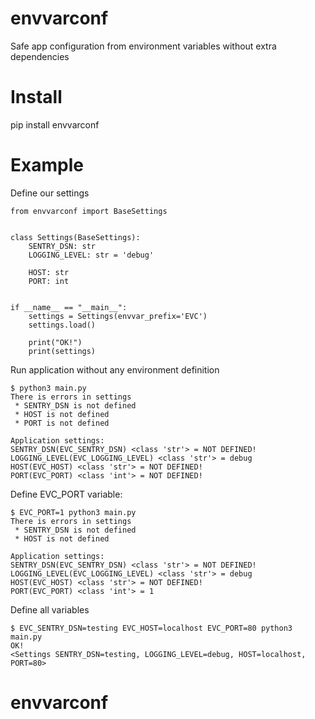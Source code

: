 # envvarconf
Safe app configuration from environment variables without extra dependencies

# Install
pip install envvarconf

# Example
Define our settings
```python3
from envvarconf import BaseSettings


class Settings(BaseSettings):
    SENTRY_DSN: str
    LOGGING_LEVEL: str = 'debug'

    HOST: str
    PORT: int


if __name__ == "__main__":
    settings = Settings(envvar_prefix='EVC')
    settings.load()

    print("OK!")
    print(settings)
```

Run application without any environment definition
```python3
$ python3 main.py
There is errors in settings
 * SENTRY_DSN is not defined
 * HOST is not defined
 * PORT is not defined

Application settings:
SENTRY_DSN(EVC_SENTRY_DSN) <class 'str'> = NOT DEFINED!
LOGGING_LEVEL(EVC_LOGGING_LEVEL) <class 'str'> = debug
HOST(EVC_HOST) <class 'str'> = NOT DEFINED!
PORT(EVC_PORT) <class 'int'> = NOT DEFINED!
```

Define EVC_PORT variable:
```
$ EVC_PORT=1 python3 main.py
There is errors in settings
 * SENTRY_DSN is not defined
 * HOST is not defined

Application settings:
SENTRY_DSN(EVC_SENTRY_DSN) <class 'str'> = NOT DEFINED!
LOGGING_LEVEL(EVC_LOGGING_LEVEL) <class 'str'> = debug
HOST(EVC_HOST) <class 'str'> = NOT DEFINED!
PORT(EVC_PORT) <class 'int'> = 1
```

Define all variables
```
$ EVC_SENTRY_DSN=testing EVC_HOST=localhost EVC_PORT=80 python3 main.py
OK!
<Settings SENTRY_DSN=testing, LOGGING_LEVEL=debug, HOST=localhost, PORT=80>
```
# envvarconf
